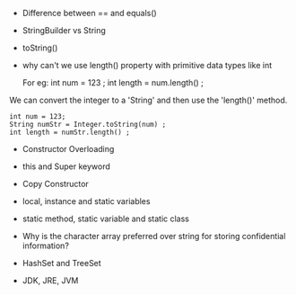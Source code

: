 
- Difference between == and equals()
- StringBuilder vs String
- toString()
- why can't we use length() property with primitive data types like int

    For eg: int num = 123 ; 
            int length = num.length() ; 

We can convert the integer to a 'String' and then use the 'length()' method. 

    int num = 123;
    String numStr = Integer.toString(num) ; 
    int length = numStr.length() ; 

- Constructor Overloading

- this and Super keyword

- Copy Constructor 

- local, instance and static variables

- static method, static variable and static class 

- Why is the character array preferred over string for storing confidential information?

- HashSet and TreeSet

- JDK, JRE, JVM 